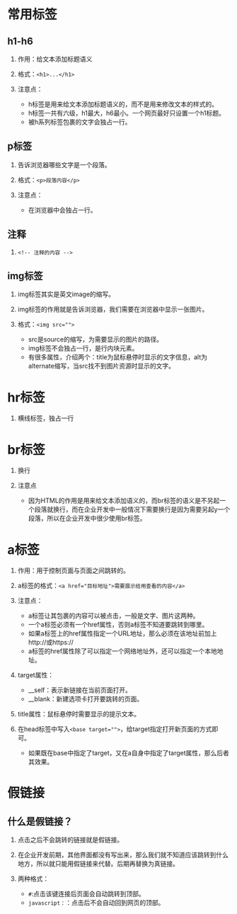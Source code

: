 # 常用标签

## h1-h6

1. 作用：给文本添加标题语义

2. 格式：`<h1>...</h1>`

3. 注意点：
    - h标签是用来给文本添加标题语义的，而不是用来修改文本的样式的。
    - h标签一共有六级，h1最大，h6最小。一个网页最好只设置一个h1标题。
    - 被h系列标签包裹的文字会独占一行。

## p标签

1. 告诉浏览器哪些文字是一个段落。

2. 格式：`<p>段落内容</p>`

3. 注意点：
   - 在浏览器中会独占一行。

## 注释

1. `<!-- 注释的内容 -->`

## img标签

1. img标签其实是英文image的缩写。

2. img标签的作用就是告诉浏览器，我们需要在浏览器中显示一张图片。

3. 格式：`<img src="">`
   - src是source的缩写，为需要显示的图片的路径。
   - img标签不会独占一行，是行内块元素。
   - 有很多属性，介绍两个：title为鼠标悬停时显示的文字信息，alt为alternate缩写，当src找不到图片资源时显示的文字。
   
# hr标签

1. 横线标签，独占一行

# br标签

1. 换行

2. 注意点
   - 因为HTML的作用是用来给文本添加语义的，而br标签的语义是不另起一个段落就换行，而在企业开发中一般情况下需要换行是因为需要另起y一个段落，所以在企业开发中很少使用br标签。

# a标签

1. 作用：用于控制页面与页面之间跳转的。

2. a标签的格式：`<a href="目标地址">需要展示给用查看的内容</a>`

3. 注意点：
   - a标签让其包裹的内容可以被点击，一般是文字、图片这两种。
   - 一个a标签必须有一个href属性，否则a标签不知道要跳转到哪里。
   - 如果a标签上的href属性指定一个URL地址，那么必须在该地址前加上http://或https://
   - a标签的href属性除了可以指定一个网络地址外，还可以指定一个本地地址。
   
4. target属性：
   - __self：表示新链接在当前页面打开。
   - __blank：新建选项卡打开要跳转的页面。
   
5. title属性：鼠标悬停时需要显示的提示文本。

6. 在head标签中写入`<base target="">`，给target指定打开新页面的方式即可。
   - 如果既在base中指定了target，又在a自身中指定了target属性，那么后者其效果。
   
# 假链接

## 什么是假链接？

1. 点击之后不会跳转的链接就是假链接。

2. 在企业开发前期，其他界面都没有写出来，那么我们就不知道应该跳转到什么地方，所以就只能用假链接来代替。后期再替换为真链接。

3. 两种格式：
   - `#`:点击该键连接后页面会自动跳转到顶部。
   - `javascript：`：点击后不会自动回到网页的顶部。





